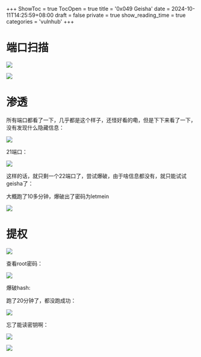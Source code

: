 +++
ShowToc = true
TocOpen = true
title = '0x049 Geisha'
date = 2024-10-11T14:25:59+08:00
draft = false
private = true
show_reading_time = true
categories = 'vulnhub'
+++



# 端口扫描

![](/vulnhub_img/WEBRESOURCE5860bad91663e99cb75a73250cbd9ddeimage.png)

![](/vulnhub_img/WEBRESOURCEca0ecaa1b593036f264e606d18221da2image.png)

# 渗透

所有端口都看了一下，几乎都是这个样子，还怪好看的嘞，但是下下来看了一下，没有发现什么隐藏信息：

![](/vulnhub_img/WEBRESOURCEcf8e03c3798527180fff0c8870acc214image.png)

21端口：

![](/vulnhub_img/WEBRESOURCE487a3c6dc3e1865339a426200dc02287image.png)

这样的话，就只剩一个22端口了，尝试爆破，由于啥信息都没有，就只能试试geisha了：

大概跑了10多分钟，爆破出了密码为letmein

![](/vulnhub_img/WEBRESOURCE45b536b1f16ee673da74c6911c8a31e1image.png)

# 提权

![](/vulnhub_img/WEBRESOURCE10b59b205779b708a9081d153a3bec3bimage.png)

查看root密码：

![](/vulnhub_img/WEBRESOURCE71a02329d5b92176037fa5f55dee1944image.png)

爆破hash:

跑了20分钟了，都没跑成功：

![](/vulnhub_img/WEBRESOURCE531f8eb5ea361cad7b07d629643e2ee2image.png)

忘了能读密钥啊：

![](/vulnhub_img/WEBRESOURCEdce7b64c708086c6cb8be8ad654659b6image.png)

![](/vulnhub_img/WEBRESOURCE2d19f2a8cb2e5cb094cc083d56f8988cimage.png)